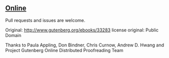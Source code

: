 ## [Online](http://calculusmadeeasy.org/)

Pull requests and issues are welcome.

Original:
http://www.gutenberg.org/ebooks/33283
license original: Public Domain

Thanks to Paula Appling, Don Bindner, Chris Curnow, Andrew D. Hwang
and
Project Gutenberg Online Distributed Proofreading Team
